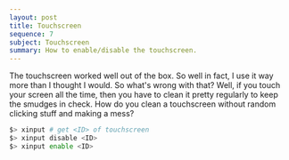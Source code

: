 ```yaml
---
layout: post
title: Touchscreen
sequence: 7
subject: Touchscreen
summary: How to enable/disable the touchscreen.
---
```


The touchscreen worked well out of the box. So well in fact, I use it way more than I thought I would.  So what's wrong with that?  Well, if you touch your screen all the time, then you have to clean it pretty regularly to keep the smudges in check.  How do you clean a touchscreen without random clicking stuff and making a mess?  


```bash
$> xinput # get <ID> of touchscreen
$> xinput disable <ID>
$> xinput enable <ID>
```
